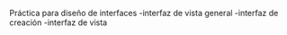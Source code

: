 Práctica para diseño de interfaces 
	-interfaz de vista general
	-interfaz de creación
	-interfaz de vista